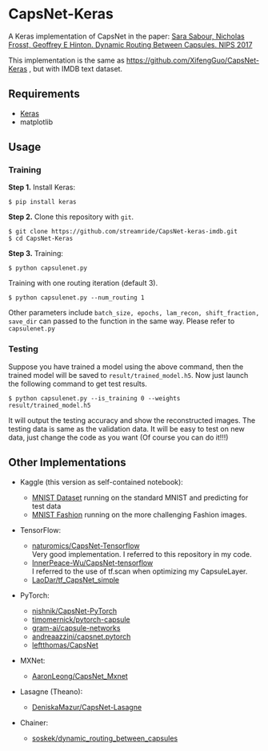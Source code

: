 # CapsNet-Keras

A Keras implementation of CapsNet in the paper:
[Sara Sabour, Nicholas Frosst, Geoffrey E Hinton. Dynamic Routing Between Capsules. NIPS 2017](https://arxiv.org/abs/1710.09829)



This implementation is the same as https://github.com/XifengGuo/CapsNet-Keras , but with IMDB text dataset.



## Requirements
- [Keras](https://github.com/fchollet/keras) 
- matplotlib

## Usage

### Training
**Step 1.**
Install Keras:

`$ pip install keras`

**Step 2.** 
Clone this repository with ``git``.

```
$ git clone https://github.com/streamride/CapsNet-keras-imdb.git
$ cd CapsNet-Keras
```

**Step 3.** 
Training:
```
$ python capsulenet.py
```
Training with one routing iteration (default 3).   

`$ python capsulenet.py --num_routing 1`

Other parameters include `batch_size, epochs, lam_recon, shift_fraction, save_dir` can 
passed to the function in the same way. Please refer to `capsulenet.py`

### Testing

Suppose you have trained a model using the above command, then the trained model will be
saved to `result/trained_model.h5`. Now just launch the following command to get test results.
```
$ python capsulenet.py --is_training 0 --weights result/trained_model.h5
```
It will output the testing accuracy and show the reconstructed images.
The testing data is same as the validation data. It will be easy to test on new data, 
just change the code as you want (Of course you can do it!!!)


## Other Implementations
- Kaggle (this version as self-contained notebook):
  - [MNIST Dataset](https://www.kaggle.com/kmader/capsulenet-on-mnist) running on the standard MNIST and predicting for test data
  - [MNIST Fashion](https://www.kaggle.com/kmader/capsulenet-on-fashion-mnist) running on the more challenging Fashion images.
- TensorFlow:
  - [naturomics/CapsNet-Tensorflow](https://github.com/naturomics/CapsNet-Tensorflow.git)   
  Very good implementation. I referred to this repository in my code.
  - [InnerPeace-Wu/CapsNet-tensorflow](https://github.com/InnerPeace-Wu/CapsNet-tensorflow)   
  I referred to the use of tf.scan when optimizing my CapsuleLayer.
  - [LaoDar/tf_CapsNet_simple](https://github.com/LaoDar/tf_CapsNet_simple)

- PyTorch:
  - [nishnik/CapsNet-PyTorch](https://github.com/nishnik/CapsNet-PyTorch.git)
  - [timomernick/pytorch-capsule](https://github.com/timomernick/pytorch-capsule)
  - [gram-ai/capsule-networks](https://github.com/gram-ai/capsule-networks)
  - [andreaazzini/capsnet.pytorch](https://github.com/andreaazzini/capsnet.pytorch.git)
  - [leftthomas/CapsNet](https://github.com/leftthomas/CapsNet)
  
- MXNet:
  - [AaronLeong/CapsNet_Mxnet](https://github.com/AaronLeong/CapsNet_Mxnet)
  
- Lasagne (Theano):
  - [DeniskaMazur/CapsNet-Lasagne](https://github.com/DeniskaMazur/CapsNet-Lasagne)

- Chainer:
  - [soskek/dynamic_routing_between_capsules](https://github.com/soskek/dynamic_routing_between_capsules)
